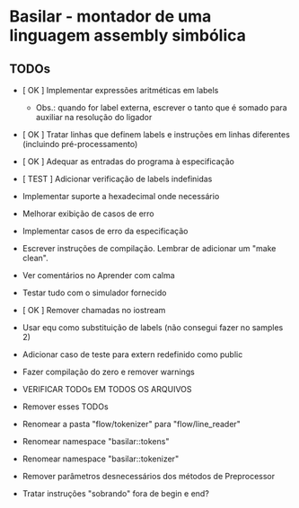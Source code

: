 # Basilar - montador de uma linguagem assembly simbólica

## TODOs
- [ OK ] Implementar expressões aritméticas em labels
    * Obs.: quando for label externa, escrever o tanto que é somado para auxiliar na resolução do ligador
- [ OK ] Tratar linhas que definem labels e instruções em linhas diferentes (incluindo pré-processamento)
- [ OK ] Adequar as entradas do programa à especificação
- [ TEST ] Adicionar verificação de labels indefinidas
- Implementar suporte a hexadecimal onde necessário
- Melhorar exibição de casos de erro
- Implementar casos de erro da especificação
- Escrever instruções de compilação. Lembrar de adicionar um "make clean".
- Ver comentários no Aprender com calma
- Testar tudo com o simulador fornecido
- [ OK ] Remover chamadas no iostream

- Usar equ como substituição de labels (não consegui fazer no samples 2)
- Adicionar caso de teste para extern redefinido como public
- Fazer compilação do zero e remover warnings
- VERIFICAR TODOs EM TODOS OS ARQUIVOS
- Remover esses TODOs

- Renomear a pasta "flow/tokenizer" para "flow/line_reader"
- Renomear namespace "basilar::tokens"
- Renomear namespace "basilar::tokenizer"
- Remover parâmetros desnecessários dos métodos de Preprocessor
- Tratar instruções "sobrando" fora de begin e end?